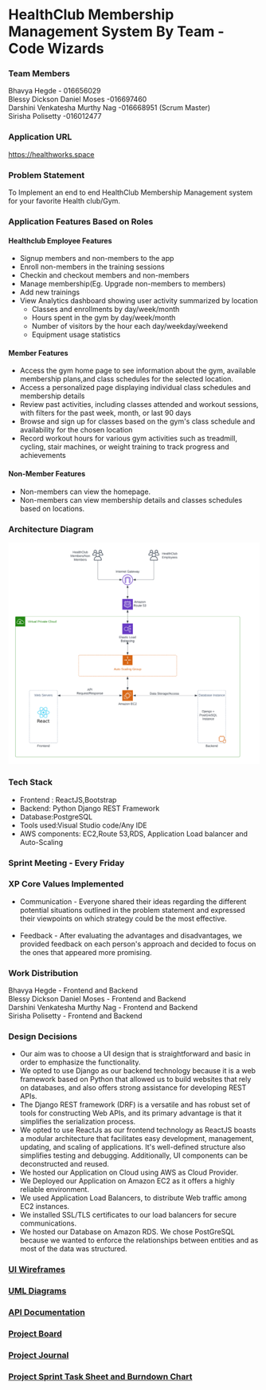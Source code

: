 # HealthClub Membership Management System By Team - Code Wizards

### Team Members <br/>
Bhavya Hegde - 016656029<br/>
Blessy Dickson Daniel Moses -016697460<br/>
Darshini Venkatesha Murthy Nag -016668951 (Scrum Master)<br/>
Sirisha Polisetty -016012477<br/>

### Application URL
https://healthworks.space 

### Problem Statement
To Implement an end to end HealthClub Membership Management system for your favorite Health club/Gym.

### Application Features Based on Roles
#### Healthclub Employee Features
* Signup members and non-members to the app
* Enroll non-members in the training sessions
* Checkin and checkout members and non-members
* Manage membership(Eg. Upgrade non-members to members)
* Add new trainings
* View Analytics dashboard showing user activity summarized by location
  * Classes and enrollments by day/week/month
  * Hours spent in the gym by day/week/month
  * Number of visitors by the hour each day/weekday/weekend
  * Equipment usage statistics


#### Member Features
* Access the gym home page to see information about the gym, available membership plans,and class schedules for the selected location.
* Access a personalized page displaying individual class schedules and membership details
* Review past activities, including classes attended and workout sessions, with filters for the past week, month, or last 90 days
* Browse and sign up for classes based on the gym's class schedule and availability for the chosen location
* Record workout hours for various gym activities such as treadmill, cycling, stair machines, or weight training to track progress and achievements

#### Non-Member Features
* Non-members can view the homepage. 
* Non-members can view membership details and classes schedules based on locations.

### Architecture Diagram
![scr1](Diagrams/HealthClub_Membership_Management_Architecture.png)

### Tech Stack
* Frontend : ReactJS,Bootstrap
* Backend: Python Django REST Framework
* Database:PostgreSQL
* Tools used:Visual Studio code/Any IDE
* AWS components: EC2,Route 53,RDS, Application Load balancer and Auto-Scaling
### Sprint Meeting - Every Friday

### XP Core Values Implemented
* Communication - Everyone shared their ideas regarding the different potential situations outlined in the problem statement and expressed their viewpoints on which strategy could be the most effective. <br/><br/>
* Feedback - After evaluating the advantages and disadvantages, we provided feedback on each person's approach and decided to focus on the ones that appeared more promising. <br/>

### Work Distribution
Bhavya Hegde - Frontend and Backend <br/>
Blessy Dickson Daniel Moses - Frontend and Backend <br/>
Darshini Venkatesha Murthy Nag - Frontend and Backend <br/>
Sirisha Polisetty - Frontend and Backend <br/>

### Design Decisions
* Our aim was to choose a UI design that is straightforward and basic in order to emphasize the functionality.
* We opted to use Django as our backend technology because it is a web framework based on Python that allowed us to build websites that rely on databases, and also offers strong assistance for developing REST APIs.
* The Django REST framework (DRF) is a versatile and has robust set of tools for constructing Web APIs, and its primary advantage is that it simplifies the serialization process.
* We opted to use ReactJs as our frontend technology as ReactJS boasts a modular architecture that facilitates easy development, management, updating, and scaling of applications. It's well-defined structure also simplifies testing and debugging. Additionally, UI components can be deconstructed and reused.
* We hosted our Application on Cloud using AWS as Cloud Provider.
* We Deployed our Application on Amazon EC2 as it offers a highly reliable environment.
* We used Application Load Balancers, to distribute Web traffic among EC2 instances.
* We installed SSL/TLS certificates to our load balancers for secure communications.
* We hosted our Database on Amazon RDS. We chose PostGreSQL because we wanted to enforce the relationships between entities and as most of the data was structured.

### [UI Wireframes](https://github.com/gopinathsjsu/team-project-code-wizards/tree/main/UI%20Wireframework)

### [UML Diagrams](https://github.com/gopinathsjsu/team-project-code-wizards/tree/main/Diagrams)

### [API Documentation](https://docs.google.com/document/d/1L-xuCkBWL0NLYotEjAiYUzciYYHsNrZPEX1D7LG0Pvs/)

### [Project Board](https://github.com/orgs/gopinathsjsu/projects/75)

### [Project Journal](https://docs.google.com/spreadsheets/d/1Bi0zrF7mX-q2RkM4P8W8K3kymJNO0gGT/)

### [Project Sprint Task Sheet and Burndown Chart](https://docs.google.com/spreadsheets/d/1gh1m1cc37O5jzcjil8OEjS9EB_Ar_FAh/)

